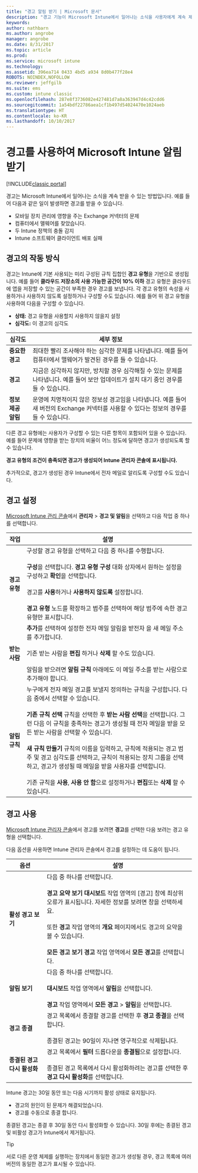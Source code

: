 ```yaml
---
title: "경고 알림 받기 | Microsoft 문서"
description: "경고 기능이 Microsoft Intune에서 일어나는 소식을 사용자에게 계속 제공하는 방법을 알아봅니다."
keywords: 
author: nathbarn
ms.author: angrobe
manager: angrobe
ms.date: 8/31/2017
ms.topic: article
ms.prod: 
ms.service: microsoft intune
ms.technology: 
ms.assetid: 396ea714 0433 4bd5 a934 8d0b477f28e4
ROBOTS: NOINDEX,NOFOLLOW
ms.reviewer: jeffgilb
ms.suite: ems
ms.custom: intune classic
ms.openlocfilehash: 287e8f3736082e427481d7a8a363947d4c42cdd6
ms.sourcegitcommit: 1a54bdf22786aea1cf1b497d54024470e1024aeb
ms.translationtype: HT
ms.contentlocale: ko-KR
ms.lasthandoff: 10/10/2017
---
```

#  <a name="use-alerts-to-get-notified-by-microsoft-intune"></a>경고를 사용하여 Microsoft Intune 알림 받기

[!INCLUDE[classic portal](../includes/classic-portal.md)]

경고는 Microsoft Intune에서 일어나는 소식을 계속 받을 수 있는 방법입니다. 예를 들어 다음과 같은 일이 발생하면 경고를 받을 수 있습니다.
- 모바일 장치 관리에 영향을 주는 Exchange 커넥터의 문제
- 컴퓨터에서 맬웨어를 찾았습니다.
- 두 Intune 정책의 충돌 감지
- Intune 소프트웨어 클라이언트 배포 실패

## <a name="how-alerts-work"></a>경고의 작동 방식

경고는 Intune에 기본 사용되는 미리 구성된 규칙 집합인 **경고 유형**을 기반으로 생성됩니다. 예를 들어 **클라우드 저장소의 사용 가능한 공간이 10% 이하** 경고 유형은 클라우드에 앱을 저장할 수 있는 공간이 부족한 경우 경고를 보냅니다. 각 경고 유형의 속성을 사용하거나 사용하지 않도록 설정하거나 구성할 수도 있습니다. 예를 들어 위 경고 유형을 사용하여 다음을 구성할 수 있습니다.

- **상태:** 경고 유형을 사용할지 사용하지 않을지 설정
- **심각도:** 이 경고의 심각도

|심각도|세부 정보|
|--|---|
|**중요한 경고**|최대한 빨리 조사해야 하는 심각한 문제를 나타냅니다. 예를 들어 컴퓨터에서 맬웨어가 발견된 경우를 들 수 있습니다.|
|**경고**|지금은 심각하지 않지만, 방치할 경우 심각해질 수 있는 문제를 나타냅니다. 예를 들어 보안 업데이트가 설치 대기 중인 경우를 들 수 있습니다.|
|**정보 제공 알림**|운영에 치명적이지 않은 정보성 경고임을 나타냅니다. 예를 들어 새 버전의 Exchange 커넥터를 사용할 수 있다는 정보의 경우를 들 수 있습니다.|

다른 경고 유형에는 사용자가 구성할 수 있는 다른 항목이 포함되어 있을 수 있습니다. 예를 들어 문제에 영향을 받는 장치의 비율이 어느 정도에 달하면 경고가 생성되도록 할 수 있습니다.

**경고 유형의 조건이 충족되면 경고가 생성되어 Intune 관리자 콘솔에 표시됩니다.**

추가적으로, 경고가 생성된 경우 Intune에서 전자 메일로 알리도록 구성할 수도 있습니다.

## <a name="set-up-alerts"></a>경고 설정

[Microsoft Intune 관리 콘솔](https://manage.microsoft.com)에서 **관리자** &gt; **경고 및 알림**을 선택하고 다음 작업 중 하나를 선택합니다.

|작업|설명|
|---|------|
|**경고 유형**|구성할 경고 유형을 선택하고 다음 중 하나를 수행합니다.<br /><br />**구성**을 선택합니다. **경고 유형 구성** 대화 상자에서 원하는 설정을 구성하고 **확인**을 선택합니다.<br /><br />경고를 **사용**하거나 **사용하지 않도록** 설정합니다.<br /><br />**경고 유형** 노드를 확장하고 범주를 선택하여 해당 범주에 속한 경고 유형만 표시합니다.|
|**받는 사람**|**추가**를 선택하여 설정한 전자 메일 알림을 받전자 을 새 메일 주소를 추가합니다.<br /><br />기존 받는 사람을 **편집** 하거나 **삭제** 할 수도 있습니다.<br /><br />알림을 받으려면 **알림 규칙** 아래에도 이 메일 주소를 받는 사람으로 추가해야 합니다.|
|**알림 규칙**|누구에게 전자 메일 경고를 보낼지 정의하는 규칙을 구성합니다. 다음 중에서 선택할 수 있습니다.<br /><br />**기존 규칙 선택**   규칙을 선택한 후 **받는 사람 선택**을 선택합니다. 그런 다음 이 규칙을 충족하는 경고가 생성될 때 전자 메일을 받을 모든 받는 사람을 선택할 수 있습니다.<br /><br />**새 규칙 만들기**   규칙의 이름을 입력하고, 규칙에 적용되는 경고 범주 및 경고 심각도를 선택하고, 규칙이 적용되는 장치 그룹을 선택하고, 경고가 생성될 때 메일을 받을 사용자를 선택합니다.<br /><br />기존 규칙을 **사용**, **사용 안 함**으로 설정하거나 **편집**또는 **삭제** 할 수 있습니다.|

## <a name="working-with-alerts"></a>경고 사용

[Microsoft Intune 관리자 콘솔](https://manage.microsoft.com)에서 경고를 보려면 **경고**를 선택한 다음 보려는 경고 유형을 선택합니다.

다음 옵션을 사용하면 Intune 관리자 콘솔에서 경고를 설정하는 데 도움이 됩니다.

|옵션|설명|
|-----|----|
|**활성 경고 보기**|다음 중 하나를 선택합니다.<br /><br />**경고 요약 보기**   **대시보드** 작업 영역의 [경고] 창에 최상위 오류가 표시됩니다. 자세한 정보를 보려면 창을 선택하세요.<br /><br />또한 **경고** 작업 영역의 **개요** 페이지에서도 경고의 요약을 볼 수 있습니다.<br /><br />**모든 경고 보기**   **경고** 작업 영역에서 **모든 경고**를 선택합니다.|
|**알림 보기**|다음 중 하나를 선택합니다.<br /><br />**대시보드** 작업 영역에서 **알림**을 선택합니다.<br /><br />**경고** 작업 영역에서 **모든 경고** &gt; **알림**을 선택합니다.|
|**경고 종결**|경고 목록에서 종결할 경고를 선택한 후 **경고 종결**을 선택합니다.<br /><br />종결된 경고는 90일이 지나면 영구적으로 삭제됩니다.|
|**종결된 경고 다시 활성화**|경고 목록에서 **필터** 드롭다운을 **종결됨**으로 설정합니다.<br /><br />종결된 경고 목록에서 다시 활성화하려는 경고를 선택한 후 **경고 다시 활성화**를 선택합니다.|

Intune 경고는 30일 동안 또는 다음 시기까지 활성 상태로 유지됩니다.

- 경고의 원인이 된 문제가 해결되었습니다.
- 경고를 수동으로 종결 합니다.

종결된 경고는 종결 후 30일 동안 다시 활성화할 수 있습니다. 30일 후에는 종결된 경고 및 비활성 경고가 Intune에서 제거됩니다.

> [!TIP]
> 서로 다른 운영 체제를 실행하는 장치에서 동일한 경고가 생성될 경우, 경고 목록에 여러 버전의 동일한 경고가 표시될 수 있습니다.
